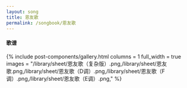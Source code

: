 ```yaml
---
layout: song
title: 恩友歌
permalink: /songbook/恩友歌
---
```


#### 歌谱

{% include post-components/gallery.html
    columns = 1
    full_width = true
    images = "/library/sheet/恩友歌（复杂版）.png,/library/sheet/恩友歌.png,/library/sheet/恩友歌（D调）.png,/library/sheet/恩友歌（F调）.png,/library/sheet/恩友歌（E调）.png,"
%}
